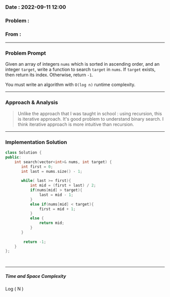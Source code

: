 ### Date :  2022-09-11 12:00

### Problem : 


### From :

---
### Problem Prompt
Given an array of integers `nums` which is sorted in ascending order, and an integer `target`, write a function to search `target` in `nums`. If `target` exists, then return its index. Otherwise, return `-1`.

You must write an algorithm with `O(log n)` runtime complexity.


---
### Approach & Analysis
>Unlike the approach that I was taught in school : using recursion, this is iterative approach. It's good problem to understand binary search. I think iterative approach is more intuitive than recursion.

---
### Implementation Solution
```cpp
class Solution {
public:
    int search(vector<int>& nums, int target) {
       int first = 0;
       int last = nums.size() - 1;
        
       while( last >= first){
           int mid = (first + last) / 2;
           if(nums[mid] > target){
               last = mid - 1;
           }
           else if(nums[mid] < target){
               first = mid + 1;
           }
           else {
               return mid;
           }
       }
        
        return -1;
    }
};




```


---
##### Time and Space Complexity
Log ( N )

